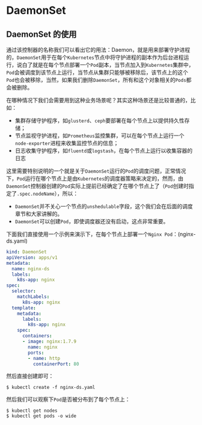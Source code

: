 # DaemonSet 

## DaemonSet 的使用
通过该控制器的名称我们可以看出它的用法：Daemon，就是用来部署守护进程的，`DaemonSet`用于在每个`Kubernetes`节点中将守护进程的副本作为后台进程运行，说白了就是在每个节点部署一个`Pod`副本，当节点加入到`Kubernetes`集群中，`Pod`会被调度到该节点上运行，当节点从集群只能够被移除后，该节点上的这个`Pod`也会被移除，当然，如果我们删除`DaemonSet`，所有和这个对象相关的`Pods`都会被删除。

在哪种情况下我们会需要用到这种业务场景呢？其实这种场景还是比较普通的，比如：

* 集群存储守护程序，如`glusterd`、`ceph`要部署在每个节点上以提供持久性存储；
* 节点监视守护进程，如`Prometheus`监控集群，可以在每个节点上运行一个`node-exporter`进程来收集监控节点的信息；
* 日志收集守护程序，如`fluentd`或`logstash`，在每个节点上运行以收集容器的日志

这里需要特别说明的一个就是关于`DaemonSet`运行的`Pod`的调度问题，正常情况下，`Pod`运行在哪个节点上是由`Kubernetes`的调度器策略来决定的，然而，由`DaemonSet`控制器创建的`Pod`实际上提前已经确定了在哪个节点上了（`Pod`创建时指定了`.spec.nodeName`），所以：

* `DaemonSet`并不关心一个节点的`unshedulable`字段，这个我们会在后面的调度章节和大家讲解的。
* `DaemonSet`可以创建`Pod`，即使调度器还没有启动，这点非常重要。

下面我们直接使用一个示例来演示下，在每个节点上部署一个`Nginx Pod`：(nginx-ds.yaml)
```yaml
kind: DaemonSet
apiVersion: apps/v1
metadata:
  name: nginx-ds
  labels:
    k8s-app: nginx
spec:
  selector:
    matchLabels:
      k8s-app: nginx
  template:
    metadata:
      labels:
        k8s-app: nginx
    spec:
      containers:
      - image: nginx:1.7.9
        name: nginx
        ports:
        - name: http
          containerPort: 80
```

然后直接创建即可：
```shell
$ kubectl create -f nginx-ds.yaml
```

然后我们可以观察下`Pod`是否被分布到了每个节点上：
```shell
$ kubectl get nodes
$ kubectl get pods -o wide
```